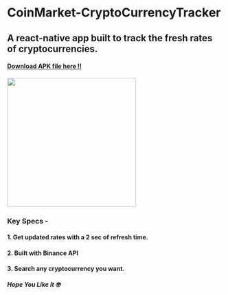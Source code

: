 # CoinMarket-CryptoCurrencyTracker

## A react-native app built to track the fresh rates of cryptocurrencies.

#### <a href="https://github.com/VishalGhai/CoinMarket-CryptoCurrencyTracker/raw/master/CoinMarket.gif">Download APK file here !!</a>

<img width="300px" src="https://github.com/VishalGhai/CoinMarket-CryptoCurrencyTracker/blob/master/CoinMarket.gif"/>

### Key Specs - 
#### 1. Get updated rates with a 2 sec of refresh time.
#### 2. Built with Binance API
#### 3. Search any cryptocurrency you want.

##### Hope You Like It :nerd_face:
